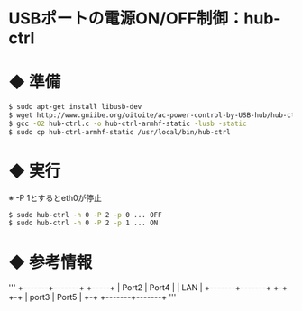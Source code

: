 USBポートの電源ON/OFF制御：hub-ctrl
====

# ◆ 準備

```bash
$ sudo apt-get install libusb-dev
$ wget http://www.gniibe.org/oitoite/ac-power-control-by-USB-hub/hub-ctrl.c
$ gcc -O2 hub-ctrl.c -o hub-ctrl-armhf-static -lusb -static
$ sudo cp hub-ctrl-armhf-static /usr/local/bin/hub-ctrl
```

# ◆ 実行

※ -P 1とするとeth0が停止

```bash
$ sudo hub-ctrl -h 0 -P 2 -p 0 ... OFF
$ sudo hub-ctrl -h 0 -P 2 -p 1 ... ON
```

# ◆ 参考情報

'''
         +-------+-------+
 +-----+ | Port2 | Port4 |
 | LAN | +-------+-------+
 +-+ +-+ | port3 | Port5 |
   +-+   +-------+-------+
'''